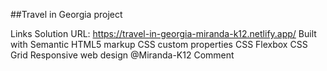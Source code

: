 ##Travel in Georgia project

Links
Solution URL: https://travel-in-georgia-miranda-k12.netlify.app/
Built with
Semantic HTML5 markup
CSS custom properties
CSS Flexbox
CSS Grid
Responsive web design
@Miranda-K12
Comment
